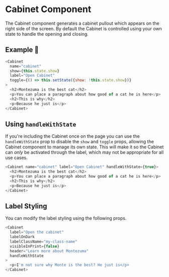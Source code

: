 # Cabinet Component

The Cabinet component generates a cabinet pullout which appears on the right side of the screen. By default the Cabinet is controlled using your own state to handle the opening and closing.

## Example 🚀

```javascript
<Cabinet
  name="cabinet"
  show={this.state.show}
  label="Open Cabinet"
  toggle={() => this.setState({show: !this.state.show})}
>
  <h2>Montezuma is the best cat</h2>
  <p>You can place a paragraph about how good of a cat he is here</p>
  <h2>This is why</h2>
  <p>Because he just is</p>
</Cabinet>
```

## Using `handleWithState`

If you're including the Cabinet once on the page you can use the `handleWithState` prop to disable the `show` and `toggle` props, allowing the Cabinet component to manage its own state. This will make it so the Cabinet can _only_ be activated through the label, which may not be appropriate for all use cases.

```javascript
<Cabinet name="cabinet" label="Open Cabinet" handleWithState={true}>
  <h2>Montezuma is the best cat</h2>
  <p>You can place a paragraph about how good of a cat he is here</p>
  <h2>This is why</h2>
  <p>Because he just is</p>
</Cabinet>
```

## Label Styling

You can modify the label styling using the following props.

```javascript
<Cabinet
  label="Open the cabinet"
  labelOnDark
  labelClassName="my-class-name"
  visibleInPrint={false}
  header="Learn more about Montezuma"
  handleWithState
>
  <p>I'm not sure why Monte is the best? He just is</p>
</Cabinet>
```
